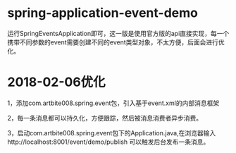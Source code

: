 # spring-application-event-demo


运行SpringEventsApplication即可，这一版是使用官方版的api直接实现，每一个携带不同参数的event需要创建不同的event类型对象，不太方便，后面会进行优化。


# 2018-02-06优化
 1，添加com.artbite008.spring.event包，引入基于event.xml的内部消息框架
 
 2，每一条消息都可以持久化，方便跟踪，然后被消息消费者异步消费。
 
 3，启动com.artbite008.spring.event包下的Application.java,在浏览器输入 http://localhost:8001/event/demo/publish 可以触发后台发布一条消息。
